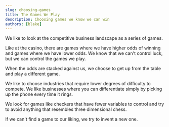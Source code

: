 ```yaml
---
slug: choosing-games
title: The Games We Play
description: Choosing games we know we can win
authors: [blake]
---
```


We like to look at the competitive business landscape as a series of games.

Like at the casino, there are games where we have higher odds of winning and games where we have lower odds. We know that we can't control luck, but we can control the games we play.

When the odds are stacked against us, we choose to get up from the table and play a different game.

We like to choose industries that require lower degrees of difficulty to compete. We like businesses where you can differentiate simply by picking up the phone every time it rings.

We look for games like checkers that have fewer variables to control and try to avoid anything that resembles three dimensional chess.

If we can't find a game to our liking, we try to invent a new one.
